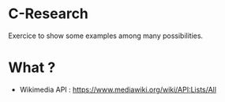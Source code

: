 # C-Research
Exercice to show some examples among many possibilities.


# What ?

- Wikimedia API : https://www.mediawiki.org/wiki/API:Lists/All

